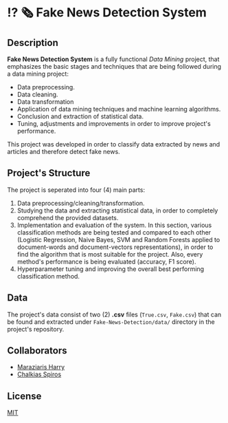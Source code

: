 # :interrobang: :newspaper_roll: Fake News Detection System

## Description
**Fake News Detection System** is a fully functional *Data Mining* project, that emphasizes the basic stages and techniques that are being followed during a data mining project:
- Data preprocessing.
- Data cleaning.
- Data transformation
- Application of data mining techniques and machine learning algorithms.
- Conclusion and extraction of statistical data.
- Tuning, adjustments and improvements in order to improve project's performance.

This project was developed in order to classify data extracted by news and articles and therefore detect fake news.

## Project's Structure
The project is seperated into four (4) main parts:
1. Data preprocessing/cleaning/transformation.
2. Studying the data and extracting statistical data, in order to completely comprehend the provided datasets.
3. Implementation and evaluation of the system. In this section, various classification methods are being tested and compared to each other (Logistic Regression, Naive Bayes, SVM and Random Forests applied to document-words and document-vectors representations), in order to find the algorithm that is most suitable for the project. Also, every method's performance is being evaluated (accuracy, F1 score).
4. Hyperparameter tuning and improving the overall best performing classification method.

## Data
The project's data consist of two (2) **.csv** files (`True.csv`, `Fake.csv`) that can be found and extracted under `Fake-News-Detection/data/` directory in the project's repository.

## Collaborators
* [Maraziaris Harry](https://github.com/cmaraziaris)
* [Chalkias Spiros](https://github.com/spChalk)

## License
[MIT](https://choosealicense.com/licenses/mit/)
